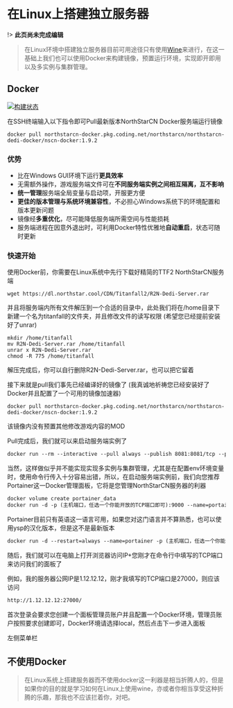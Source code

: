 # 在Linux上搭建独立服务器

!> **此页尚未完成编辑**

> 在Linux环境中搭建独立服务器目前可用途径只有使用[Wine](https://www.winehq.org/)来进行，在这一基础上我们也可以使用Docker来构建镜像，预置运行环境，实现即开即用以及多实例与集群管理。

## Docker

[![构建状态](https://northstarcn.coding.net/badges/northstarcn/job/1473182/master/build.svg)](https://northstarcn.coding.net/public-artifacts/northstarcn/northstarcn-dedi-docker/nscn-docker/version/16818666/overview)

在SSH终端输入以下指令即可Pull最新版本NorthStarCN Docker服务端运行镜像

```
docker pull northstarcn-docker.pkg.coding.net/northstarcn/northstarcn-dedi-docker/nscn-docker:1.9.2
```

### 优势

- 比在Windows GUI环境下运行**更具效率**
- 无需额外操作，游戏服务端文件可在**不同服务端实例之间相互隔离，互不影响**
- **统一管理**服务端全局变量与启动项，开服更方便
- **更佳的版本管理与系统环境兼容性**，不必担心Windows系统下的环境配置和版本更新问题
- 镜像经**多重优化**，尽可能降低服务端所需空间与性能损耗
- 服务端进程在因意外退出时，可利用Docker特性优雅地**自动重启**，状态可随时更新

### 快速开始

使用Docker前，你需要在Linux系统中先行下载好精简的TTF2 NorthStarCN服务端

```
wget https://dl.northstar.cool/CDN/Titanfall2/R2N-Dedi-Server.rar
```
并且将服务端内所有文件解压到一个合适的目录中，此处我们将在/home目录下新建一个名为titanfall的文件夹，并且修改文件的读写权限
(希望您已经提前安装好了unrar)
```
mkdir /home/titanfall
mv R2N-Dedi-Server.rar /home/titanfall
unrar x R2N-Dedi-Server.rar
chmod -R 775 /home/titanfall
```
解压完成后，你可以自行删除R2N-Dedi-Server.rar，也可以把它留着

接下来就是pull我们事先已经编译好的镜像了
(我真诚地祈祷您已经安装好了Docker并且配置了一个可用的镜像加速器)

```
docker pull northstarcn-docker.pkg.coding.net/northstarcn/northstarcn-dedi-docker/nscn-docker:1.9.2
```

该镜像内没有预置其他修改游戏内容的MOD

Pull完成后，我们就可以来启动服务端实例了
```markdown
docker run --rm --interactive --pull always --publish 8081:8081/tcp --publish 37015:37015/udp --mount "type=bind,source=/home/titanfall,target=/mnt/titanfall,readonly" --env NS_SERVER_NAME="[CN] This is a Server running on Docker!" aichigua/nscn:1.9.0
```
当然，这样做似乎并不能实现实现多实例与集群管理，尤其是在配置env环境变量时，使用命令行传入十分容易出错，所以，在启动服务端实例前，我们向您推荐Portainer这一Docker管理面板，它将是您管理NorthStarCN服务器的利器

```markdown
docker volume create portainer_data
docker run -d -p (主机端口，任选一个你能开放的TCP端口即可):9000 --name=portainer --restart=always -v /var/run/docker.sock:/var/run/docker.sock -v portainer_data:/data portainer/portainer-ce
```
Portainer目前只有英语这一语言可用，如果您对这门语言并不算熟悉，也可以使用ysp的汉化版本，但是这不是最新版本

```markdown
docker run -d --restart=always --name=portainer -p (主机端口，任选一个你能开放的TCP端口即可):9000 -v /var/run/docker.sock:/var/run/docker.sock -v portainer_data:/data 6053537/portainer
```

随后，我们就可以在电脑上打开浏览器访问IP+您刚才在命令行中填写的TCP端口来访问我们的面板了

例如，我的服务器公网IP是1.12.12.12，刚才我填写的TCP端口是27000，则应该访问
```markdown
http://1.12.12.12:27000/
```
首次登录会要求您创建一个面板管理员账户并且配置一个Docker环境，管理员账户按照要求创建即可，Docker环境请选择local，然后点击下一步进入面板

左侧菜单栏


## 不使用Docker

> 在Linux系统上搭建服务器而不使用docker这一利器是相当折腾人的，但是如果你的目的就是学习如何在Linux上使用wine，亦或者你相当享受这种折腾的乐趣，那我也不应该拦着你，对吧。


